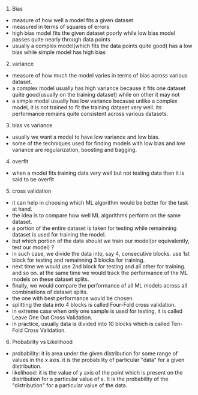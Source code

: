 1. Bias

- measure of how well a model fits a given dataset
- measured in terms of squares of errors
- high bias model fits the given dataset poorly while low bias model passes quite nearly through data points 
- usually a complex model(which fits the data points quite good) has a low bias while simple model has high bias

2. variance

- measure of how much the model varies in terms of bias across various dataset.
- a complex model usually has high variance because it fits one dataset quite good(usually on the training dataset) while on other it may not
- a simple model usually has low variance because unlike a complex model, it is not trained to fit the training dataset very well. its performance remains quite consistent across various datasets.

3. bias vs variance

- usually we want a model to have low variance and low bias.
- some of the techniques used for finding models with low bias and low variance are regularization, boosting and bagging.

4. overfit

- when a model fits training data very well but not testing data then it is said to be overfit

5. cross validation

- it can help in choosing which ML algorithm would be better for the task at hand.
- the idea is to compare how well ML algorithms perform on the same dataset.
- a portion of the entire dataset is taken for testing while remainning dataset is used for training the model.
- but which portion of the data should we train our model(or equivalently, test our model) ?
- in such case, we divide the data into, say 4, consecutive blocks. use 1st block for testing and remainning 3 blocks for training.
- next time we would use 2nd block for testing and all other for training. and so on. at the same time we would track the performance of the ML models on these dataset splits.
- finally, we would compare the performance of all ML models across all combinations of dataset splits.
- the one with best performance would be chosen.
- splitting the data into 4 blocks is called Four-Fold cross validation.
- in extreme case when only one sample is used for testing, it is called Leave One Out Cross Validation.
- in practice, usually data is divided into 10 blocks which is called Ten-Fold Cross Validation.

6. Probability vs Likelihood

- probability: it is area under the given distribution for some range of values in the x axis. it is the probability of particular "data" for a given distribution.
- likelihood: it is the value of y axis of the point which is present on the distribution for a particular value of x. It is the probability of the "distribution" for a particular value of the data.
